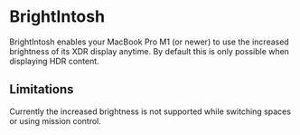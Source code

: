 #  BrightIntosh

BrightIntosh enables your MacBook Pro M1 (or newer) to use the increased brightness of its XDR display anytime. By default this is only possible when displaying HDR content. 

## Limitations

Currently the increased brightness is not supported while switching spaces or using mission control.
